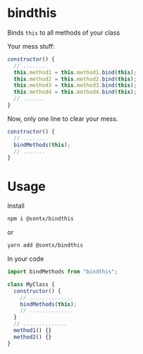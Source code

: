 # bindthis

Binds `this` to all methods of your class

Your mess stuff:
```js
constructor() {
  // .......
  this.method1 = this.method1.bind(this);
  this.method2 = this.method2.bind(this);
  this.method3 = this.method3.bind(this);
  this.method4 = this.method4.bind(this);
  // .......
}
```

Now, only one line to clear your mess.
```js
constructor() {
  // .......
  bindMethods(this);
  // .......
}
```

# Usage

Install
```bash
npm i @sontx/bindthis
```

or 

```bash
yarn add @sontx/bindthis
```

In your code
```js
import bindMethods from "bindthis";

class MyClass {
  constructor() {
    // ..............
    bindMethods(this);
    // ..............
  }
  // ..............
  method1() {}
  method2() {}
}
```